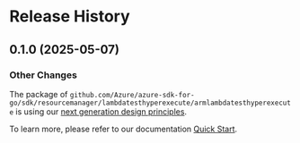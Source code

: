 # Release History

## 0.1.0 (2025-05-07)
### Other Changes

The package of `github.com/Azure/azure-sdk-for-go/sdk/resourcemanager/lambdatesthyperexecute/armlambdatesthyperexecute` is using our [next generation design principles](https://azure.github.io/azure-sdk/general_introduction.html).

To learn more, please refer to our documentation [Quick Start](https://aka.ms/azsdk/go/mgmt).